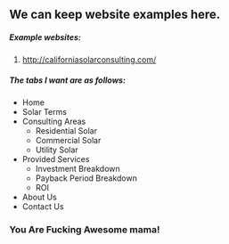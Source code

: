 ## We can keep website examples here.

##### Example websites:

1. http://californiasolarconsulting.com/

      
##### The tabs I want are as follows: 
* Home 
* Solar Terms
* Consulting Areas
     * Residential Solar
     * Commercial Solar
     * Utility Solar
* Provided Services
     * Investment Breakdown
     * Payback Period Breakdown
     * ROI 
* About Us 
* Contact Us 
      
### You Are Fucking Awesome mama!
